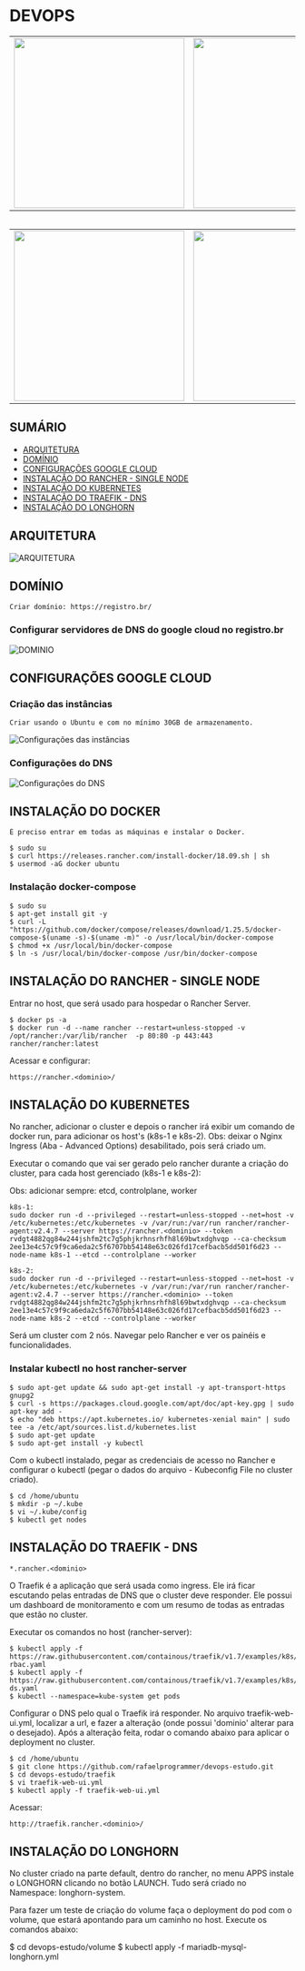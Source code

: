 # DEVOPS
<table border="0">
    <tr>
    <td><a href="https://console.cloud.google.com/">
    <img src="imagens/Google-Cloud-Logo.png" width="300">
    </a>
    </td>
    <td>
    <a href="https://kubernetes.io/">
    <img src="imagens/logo-kubernetes.png" width="300">
    </a>
    </td>
    <td>
    <a href="https://www.docker.com/">
    <img src="imagens/logo-docker.png" width="200">
    </a>
    </td>
    <td>
    <a href="https://rancher.com/">
    <img src="imagens/logo-rancher.png" width="300">
    </td>
    </a>
    <td>
    <a href="https://longhorn.io/">
    <img src="imagens/logo-longhorn.png" width="300">
    </td>
    </a>
    </tr>
<table>
<table border="0">
<tr>
<td>
    <a href="https://docs.traefik.io/">
    <img src="imagens/logo-traefik.png" width="300">
    </a>
    </td>
    <td>
    <a href="https://istio.io/">
    <img src="imagens/logo-istio.jpg" width="300">
    </a>
    </td>
    <td>
    <a href="https://www.graylog.org/">
    <img src="imagens/logo-graylog.png" width="300">
    </a>
    </td>
    <td>
    <a href="https://grafana.com/">
    <img src="imagens/logo-grafana.png" width="300">
    </a>
    </td>
    <td>
    <a href="https://prometheus.io/">
    <img src="imagens/logo-prometheus.png" width="300">
    </a>
    </td>
    <td>
    <a href="https://helm.sh/">
    <img src="imagens/logo-helm.jpg" width="300">
    </a>
    </td>
    </tr>
</table>

## **SUMÁRIO**

- [ARQUITETURA](#arquitetura)
- [DOMÍNIO](#dominio)
- [CONFIGURAÇÕES GOOGLE CLOUD](#config)
- [INSTALAÇÃO DO RANCHER - SINGLE NODE](#rancher)
- [INSTALAÇÃO DO KUBERNETES](#kubernetes)
- [INSTALAÇÃO DO TRAEFIK - DNS](#traefik)
- [INSTALAÇÃO DO LONGHORN](#longhorn)

<a id="arquitetura"></a>
## ARQUITETURA
![ARQUITETURA](/imagens/arquitetura.png)

<a id="dominio"></a>
## DOMÍNIO

```
Criar domínio: https://registro.br/
```
### Configurar servidores de DNS do google cloud no registro.br

![DOMINIO](/imagens/dominio.png)

<a id="config"></a>
## CONFIGURAÇÕES GOOGLE CLOUD

### Criação das instâncias

```
Criar usando o Ubuntu e com no mínimo 30GB de armazenamento.
```

![Configurações das instâncias](/imagens/instancias-google-cloud.png)

### Configurações do DNS

![Configurações do DNS](/imagens/dns-google-cloud.png)

<a id="docker"></a>
## INSTALAÇÃO DO DOCKER

```
É preciso entrar em todas as máquinas e instalar o Docker.
```

```
$ sudo su
$ curl https://releases.rancher.com/install-docker/18.09.sh | sh
$ usermod -aG docker ubuntu
```
### Instalação docker-compose

```
$ sudo su
$ apt-get install git -y
$ curl -L "https://github.com/docker/compose/releases/download/1.25.5/docker-compose-$(uname -s)-$(uname -m)" -o /usr/local/bin/docker-compose
$ chmod +x /usr/local/bin/docker-compose
$ ln -s /usr/local/bin/docker-compose /usr/bin/docker-compose
```

<a id="rancher"></a>
## INSTALAÇÃO DO RANCHER - SINGLE NODE

Entrar no host, que será usado para hospedar o Rancher Server.

```
$ docker ps -a
$ docker run -d --name rancher --restart=unless-stopped -v /opt/rancher:/var/lib/rancher  -p 80:80 -p 443:443 rancher/rancher:latest
```
Acessar e configurar:

```
https://rancher.<dominio>/
```
<a id="kubernetes"></a>
## INSTALAÇÃO DO KUBERNETES

No rancher, adicionar o cluster e depois o rancher irá exibir um comando de docker run, para adicionar os host's (k8s-1 e k8s-2). Obs: deixar o Nginx Ingress (Aba - Advanced Options) desabilitado, pois será criado um.

Executar o comando que vai ser gerado pelo rancher durante a criação do cluster, para cada host gerenciado (k8s-1 e k8s-2):

Obs: adicionar sempre: etcd, controlplane, worker

```
k8s-1: 
sudo docker run -d --privileged --restart=unless-stopped --net=host -v /etc/kubernetes:/etc/kubernetes -v /var/run:/var/run rancher/rancher-agent:v2.4.7 --server https://rancher.<dominio> --token rvdgt4882qg84w244jshfm2tc7g5phjkrhnsrhfh8l69bwtxdghvqp --ca-checksum 2ee13e4c57c9f9ca6eda2c5f6707bb54148e63c026fd17cefbacb5dd501f6d23 --node-name k8s-1 --etcd --controlplane --worker

k8s-2: 
sudo docker run -d --privileged --restart=unless-stopped --net=host -v /etc/kubernetes:/etc/kubernetes -v /var/run:/var/run rancher/rancher-agent:v2.4.7 --server https://rancher.<dominio> --token rvdgt4882qg84w244jshfm2tc7g5phjkrhnsrhfh8l69bwtxdghvqp --ca-checksum 2ee13e4c57c9f9ca6eda2c5f6707bb54148e63c026fd17cefbacb5dd501f6d23 --node-name k8s-2 --etcd --controlplane --worker
```

Será um cluster com 2 nós. Navegar pelo Rancher e ver os painéis e funcionalidades.

### Instalar kubectl no host rancher-server

```
$ sudo apt-get update && sudo apt-get install -y apt-transport-https gnupg2
$ curl -s https://packages.cloud.google.com/apt/doc/apt-key.gpg | sudo apt-key add -
$ echo "deb https://apt.kubernetes.io/ kubernetes-xenial main" | sudo tee -a /etc/apt/sources.list.d/kubernetes.list
$ sudo apt-get update
$ sudo apt-get install -y kubectl
```

Com o kubectl instalado, pegar as credenciais de acesso no Rancher e configurar o kubectl (pegar o dados do arquivo - Kubeconfig File no cluster criado).

```
$ cd /home/ubuntu
$ mkdir -p ~/.kube
$ vi ~/.kube/config
$ kubectl get nodes
```
<a id="traefik"></a>
## INSTALAÇÃO DO TRAEFIK - DNS

```
*.rancher.<dominio>
```

O Traefik é a aplicação que será usada como ingress. Ele irá ficar escutando pelas entradas de DNS que o cluster deve responder. Ele possui um dashboard de monitoramento e com um resumo de todas as entradas que estão no cluster.

Executar os comandos no host (rancher-server):

```
$ kubectl apply -f https://raw.githubusercontent.com/containous/traefik/v1.7/examples/k8s/traefik-rbac.yaml
$ kubectl apply -f https://raw.githubusercontent.com/containous/traefik/v1.7/examples/k8s/traefik-ds.yaml
$ kubectl --namespace=kube-system get pods
```


Configurar o DNS pelo qual o Traefik irá responder. No arquivo traefik-web-ui.yml, localizar a url, e fazer a alteração (onde possui 'dominio' alterar para o desejado). Após a alteração feita, rodar o comando abaixo para aplicar o deployment no cluster.

```
$ cd /home/ubuntu
$ git clone https://github.com/rafaelprogrammer/devops-estudo.git
$ cd devops-estudo/traefik
$ vi traefik-web-ui.yml
$ kubectl apply -f traefik-web-ui.yml
```

Acessar:

```
http://traefik.rancher.<dominio>/
```

<a id="longhorn"></a>
## INSTALAÇÃO DO LONGHORN

No cluster criado na parte default, dentro do rancher, no menu APPS instale o LONGHORN clicando no botão LAUNCH. Tudo será criado no Namespace: longhorn-system.

Para fazer um teste de criação do volume faça o deployment do pod com o volume, que estará apontando para um caminho no host. Execute os comandos abaixo:

$ cd devops-estudo/volume
$ kubectl apply -f mariadb-mysql-longhorn.yml
